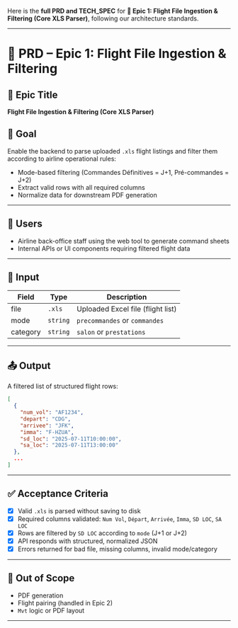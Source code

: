 Here is the **full PRD and TECH\_SPEC** for **🧱 Epic 1: Flight File Ingestion & Filtering (Core XLS Parser)**, following our architecture standards.

---

# 📘 PRD – Epic 1: Flight File Ingestion & Filtering

## 🧱 Epic Title

**Flight File Ingestion & Filtering (Core XLS Parser)**

## 🎯 Goal

Enable the backend to parse uploaded `.xls` flight listings and filter them according to airline operational rules:

* Mode-based filtering (Commandes Définitives = J+1, Pré-commandes = J+2)
* Extract valid rows with all required columns
* Normalize data for downstream PDF generation

---

## 👤 Users

* Airline back-office staff using the web tool to generate command sheets
* Internal APIs or UI components requiring filtered flight data

---

## 📂 Input

| Field    | Type     | Description                       |
| -------- | -------- | --------------------------------- |
| file     | `.xls`   | Uploaded Excel file (flight list) |
| mode     | `string` | `precommandes` or `commandes`     |
| category | `string` | `salon` or `prestations`          |

---

## 📤 Output

A filtered list of structured flight rows:

```json
[
  {
    "num_vol": "AF1234",
    "depart": "CDG",
    "arrivee": "JFK",
    "imma": "F-HZUA",
    "sd_loc": "2025-07-11T10:00:00",
    "sa_loc": "2025-07-11T13:00:00"
  },
  ...
]
```

---

## ✅ Acceptance Criteria

* [x] Valid `.xls` is parsed without saving to disk
* [x] Required columns validated: `Num Vol`, `Départ`, `Arrivée`, `Imma`, `SD LOC`, `SA LOC`
* [x] Rows are filtered by `SD LOC` according to `mode` (J+1 or J+2)
* [x] API responds with structured, normalized JSON
* [x] Errors returned for bad file, missing columns, invalid mode/category

---

## 🚫 Out of Scope

* PDF generation
* Flight pairing (handled in Epic 2)
* `Mvt` logic or PDF layout

---